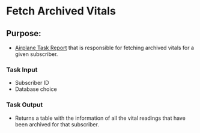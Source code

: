 # Fetch Archived Vitals

## Purpose:

- [Airplane Task Report](https://app.airplane.dev/tasks/tsk20230622z5dzk35lmbo?__env=prod) that is responsible for fetching archived vitals for a given subscriber.

### Task Input

- Subscriber ID
- Database choice

### Task Output

- Returns a table with the information of all the vital readings that have been archived for that subscriber.
